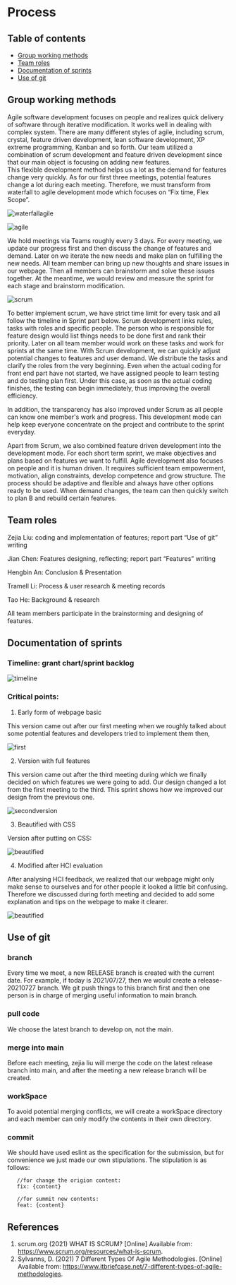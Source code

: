 # Process

## Table of contents

- [Group working methods](#jump1)
- [Team roles](#jump2)
- [Documentation of sprints](#jump3)
- [Use of git](#jump4)


## <span id="jump1">Group working methods</span>

Agile software development focuses on people and realizes quick delivery of software through iterative modification. It works well in dealing with complex system. There are many different styles of agile, including scrum, crystal, feature driven development, lean software development, XP extreme programming, Kanban and so forth. Our team utilized a combination of scrum development and feature driven development since that our main object is focusing on adding new features.  
This flexible development method helps us a lot as the demand for features change very quickly. As for our first three meetings, potential features change a lot during each meeting. Therefore, we must transform from waterfall to agile development mode which focuses on “Fix time, Flex Scope”.

![waterfallagile](../static/reportImg/waterfall.png)

![agile](../static/reportImg/agile.png)

We hold meetings via Teams roughly every 3 days. For every meeting, we update our progress first and then discuss the change of features and demand. Later on we iterate the new needs and make plan on fulfilling the new needs. All team member can bring up new thoughts and share issues in our webpage. Then all members can brainstorm and solve these issues together. At the meantime, we would review and measure the sprint for each stage and brainstorm modification. 

![scrum](../static/reportImg/scrum.png)

To better implement scrum, we have strict time limit for every task and all follow the timeline in Sprint part below. Scrum development links rules, tasks with roles and specific people. The person who is responsible for feature design would list things needs to be done first and rank their priority. Later on all team member would work on these tasks and work for sprints at the same time. 
With Scrum development, we can quickly adjust potential changes to features and user demand. We distribute the tasks and clarify the roles from the very beginning. Even when the actual coding for front end part have not started, we have assigned people to learn testing and do testing plan first. Under this case, as soon as the actual coding finishes, the testing can begin immediately, thus improving the overall efficiency. 

In addition, the transparency has also improved under Scrum as all people can know one member's work and progress. This development mode can help keep everyone concentrate on the project and  contribute to the sprint everyday. 

Apart from Scrum, we also combined feature driven development into the development mode. For each short term sprint, we make objectives and plans based on features we want to fulfill. 
Agile development also focuses on people and it is human driven. It requires sufficient team empowerment, motivation, align constraints, develop competence and grow structure. 
The process should be adaptive and flexible and always have other options ready to be used. When demand changes, the team can then quickly switch to plan B and rebuild certain features. 

## <span id="jump2">Team roles</span>

Zejia Liu: coding and implementation of features; report part “Use of git” writing

Jian Chen: Features designing, reflecting; report part “Features” writing

Hengbin An: Conclusion & Presentation 

Tramell Li: Process & user research & meeting records 

Tao He: Background & research 

All team members participate in the brainstorming and designing of features. 

## <span id="jump3">Documentation of sprints</span>

### Timeline: grant chart/sprint backlog

![timeline](../static/reportImg/timeline.png)

### Critical points:

1. Early form of webpage basic 
 
 This version came out after our first meeting when we roughly talked about some potential features and developers tried to implement them then, 

![first](../static/reportImg/dev1-4.png)

2. Version with full features 
 
 This version came out after the third meeting during which we finally decided on which features we were going to add. Our design changed a lot from the first meeting to the third. This sprint shows how we improved our design from the previous one. 
 
![secondversion](../static/reportImg/dev1-6.png)

3. Beautified with CSS
 
 Version after putting on CSS:

![beautified](../static/reportImg/ui-4.png)

4. Modified after HCI evaluation
 
 After analysing HCI feedback, we realized that our webpage might only make sense to ourselves and for other people it looked a little bit confusing. Therefore we discussed during forth meeting and decided to add some explanation and tips on the webpage to make it clearer. 

![beautified](../static/reportImg/ui-5.png)

## <span id="jump4">Use of git</span>

### branch
Every time we meet, a new RELEASE branch is created with the current date. For example, if today is 2021/07/27, then we would create a release-20210727 branch. We git push things to this branch first and then one person is in charge of merging useful information to main branch. 

### pull code
We choose the latest branch to develop on, not the main. 

### merge into main
Before each meeting, zejia liu will merge the code on the latest release branch into main, and after the meeting a new release branch will be created. 

### workSpace
To avoid potential merging conflicts, we will create a workSpace directory and each member can only modify the contents in their own directory. 

### commit
We should have used eslint as the specification for the submission, but for convenience we just made our own stipulations. The stipulation is as follows:
```
   //for change the origion content:
   fix: {content}

   //for summit new contents:
   feat: {content}
```

## **References**

1.  scrum.org (2021) WHAT IS SCRUM? [Online] Available from: <https://www.scrum.org/resources/what-is-scrum>.
2.  Sylvanns, D. (2021) 7 Different Types Of Agile Methodologies. [Online] Available from: <https://www.itbriefcase.net/7-different-types-of-agile-methodologies>.